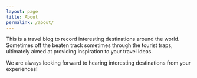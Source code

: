 ```yaml
---
layout: page
title: About
permalink: /about/
---
```


This is a travel blog to record interesting destinations around the world. Sometimes off the beaten track sometimes through the tourist traps, ultimately aimed at providing inspiration to your travel ideas.

We are always looking forward to hearing interesting destinations from your experiences!